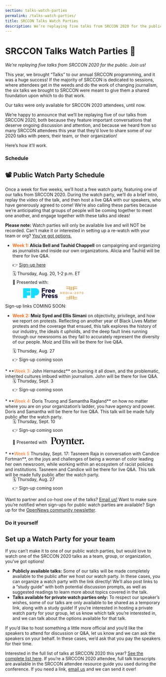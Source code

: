 ```yaml
---
section: talks-watch-parties
permalink: /talks-watch-parties/
title: SRCCON Talks Watch Parties
description: We’re replaying five talks from SRCCON 2020 for the public. Join us!
---
```


<style type="text/css">
  .action-links {margin-top: -0.5em; line-height: 2em;}
  span.week-name {color: #fc6e1f;}
  .action-links img {
    width: 120px;
    display: inline-block;
    margin: 0 0 -10px 0px;
  }
  .action-links li { display: block; }
  .action-links .logos { display: block; margin: 0 0 0 30px; }
  img.poynter {margin-bottom:-13px;}
  img.media-2070 {width: 75px;}
</style>

# SRCCON Talks Watch Parties 🎉
_We’re replaying five talks from SRCCON 2020 for the public. Join us!_

This year, we brought “Talks” to our annual SRCCON programming, and it was a huge success! If the majority of SRCCON is dedicated to sessions, where attendees get in the weeds and do the work of changing journalism, the six talks we brought to SRCCON were meant to give them a shared foundation upon which to do that work. 

Our talks were only available for SRCCON 2020 attendees, until now.

We’re happy to announce that we’ll be replaying five of our talks from SRCCON 2020, both because they feature important conversations that deserve ongoing discussion and attention, and because we heard from so many SRCCON attendees this year that they’d love to share some of our 2020 talks with peers, their team, or their organization!

Here’s how it’ll work.

### Schedule

## 📽 Public Watch Party Schedule

Once a week for five weeks, we’ll host a free watch party, featuring one of our talks from SRCCON 2020. During the watch party, we’ll do a brief intro, replay the video of the talk, and then host a live Q&A with our speakers, who have generously agreed to come! We’re also calling these parties because we’re anticipating that groups of people will be coming together to meet one another, and engage together with these talks and ideas! 

**Please note:** Watch parties will only be available live and will NOT be recorded. Can't make it or interested in setting up a re-watch with your team or org? <a href="#do-it-yourself">You've got options.</a> 

  * **<span class="week-name">Week 1:</span> Alicia Bell and Tauhid Chappell** on campaigning and organizing as journalists and inside our own organizations. Alicia and Tauhid will be there for live Q&A.
  <ul class="action-links">
    <li>👉 <a href="https://docs.google.com/forms/d/e/1FAIpQLSeJBLzRd6Ynmw5rLLK4lyI_z8hG83FaUK80IEBj964Nd-MUuA/viewform">Sign-up here</a></li>
    <li>🗓 Thursday, Aug. 20, 1-2 p.m. ET</li>
    <li>🧡 Presented with: <span class="logos"><a href="https://www.freepress.net/"><img class="free-press" src="/media/img/partners/free-press.png"></a> <a href="https://act.freepress.net/sign/media_2070/"><img class="media-2070" src="/media/img/partners/media-2070.png"></a></span></li>
  </ul>

Sign-up links COMING SOON:

  * **<span class="week-name">Week 2:</span> Moiz Syed and Ellis Simani** on objectivity, privilege, and how we report on protests. Reflecting on another year of Black Lives Matter protests and the coverage that ensued, this talk explores the history of our industry, the ideals it upholds, and the deep fault lines running through our newsrooms as they fail to accurately represent the diversity of our people. Moiz and Ellis will be there for live Q&A.
  <ul class="action-links">
    <li>🗓 Thursday, Aug. 27</li>
    <li>👉 Sign-up coming soon</li>
  </ul>
  * **<span class="week-name">Week 3:</span> John Hernandez** on burning it all down, and the problematic, inherited cultures imbued within journalism. John will be there for live Q&A. 
  <ul class="action-links">
    <li>🗓 Thursday, Sept. 3</li>
    <li>👉 Sign-up coming soon</li>
  </ul>
  * **<span class="week-name">Week 4:</span> Doris Truong and Samantha Ragland** on how no matter where you are on your organization’s ladder, you have agency and power. Doris and Samantha will be there for live Q&A. This talk will be made fully public after the watch party.
  <ul class="action-links">
    <li>🗓 Thursday, Sept. 10</li>
    <li>👉 Sign-up coming soon</li>
    <li>🧡 Presented with <a href="https://www.poynter.org/"><img class="poynter" src="/media/img/partners/poynter.png"></a></li>
  </ul>
  * **<span class="week-name">Week 5</span> Thursday, Sept. 17: Tasneem Raja in conversation with Candice Fortman**, on the joys and challenges of being a woman of color leading her own newsroom, while working within an ecosystem of racist policies and institutions. Tasneem and Candice will be there for live Q&A. This talk will be made fully public after the watch party.
  <ul class="action-links">
    <li>🗓 Thursday, Aug. 27</li>
    <li>👉 Sign-up coming soon</li>
  </ul>

Want to partner and co-host one of the talks? [Email us!](mailto:sisi@opennews.org) Want to make sure you’re notified when sign-ups for public watch parties are available? Sign up for the [OpenNews community newsletter](https://opennews.us5.list-manage.com/subscribe?u=71c95e9a43708843d2fdc1f09&id=996e9290cc).

### Do it yourself

## Set up a Watch Party for your team
If you can’t make it to one of our public watch parties, but would love to watch one of the SRCCON 2020 talks as a team, group, or organization, you’ve got options!

  * **Publicly available talks:** Some of our talks will be made completely available to the public after we host our watch party. In these cases, you can organize a watch party with the link directly! We’ll also post links to a “study guide” with both potential discussion prompts, as well as suggested readings to learn more about topics covered in the talk.
  * **Talks available for private watch parties only:** To respect our speaker’s wishes, some of our talks are only available to be shared  as a temporary link, along with a study guide! If you’re interested in hosting a private watch party for your group, let us know which talk you’re interested in, and we can talk about the options available for that talk.


If you’d like to host something a little more official and you’d like the speakers to attend for discussion or Q&A, let us know and we can ask the speakers on your behalf. In these cases, we’d ask that you pay the speakers for their time.

Interested in the full list of talks at SRCCON 2020 this year? [See the complete list here](https://2020.srccon.org/attendee-faq/#talks-at-srccon-how-do-they-work). If you’re a SRCCON 2020 attendee, full talk transcripts are available in the SRCCON attendee resource guide you used during the conference. If you need a link, [email us](mailto:srccon@opennews.org) and we can send it over!